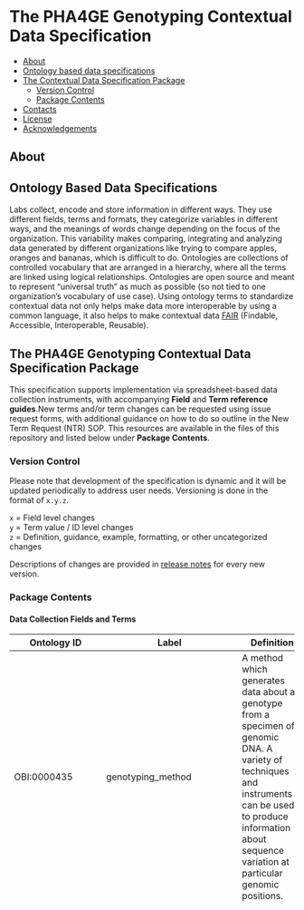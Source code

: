 # The PHA4GE Genotyping Contextual Data Specification

  - [About](#about)
  - [Ontology based data specifications](#ontology-based-data-specifications)
  - [The  Contextual Data Specification Package](#the--contextual-data-specification-package)
    - [Version Control](#version-control)
    - [Package Contents](#package-contents)
  - [Contacts](#contacts)
  - [License](#license)
  - [Acknowledgements](#acknowledgements)

## About

<Blurb>


## Ontology Based Data Specifications

Labs collect, encode and store information in different ways. They use different fields, terms and formats, they categorize variables in different ways, and the meanings of words change depending on the focus of the organization. This variability makes comparing, integrating and analyzing data generated by different organizations like trying to compare apples, oranges and bananas, which is difficult to do. Ontologies are collections of controlled vocabulary that are arranged in a hierarchy, where all the terms are linked using logical relationships. Ontologies are open source and meant to represent “universal truth” as much as possible (so not tied to one organization’s vocabulary of use case). Using ontology terms to standardize contextual data not only helps make data more interoperable by using a common language, it also helps to make contextual data [FAIR](https://www.go-fair.org/fair-principles/) (Findable, Accessible, Interoperable, Reusable).

## The PHA4GE Genotyping Contextual Data Specification Package

This specification supports implementation via spreadsheet-based data collection instruments, with accompanying **Field** and **Term reference guides**.New terms and/or term changes can be requested using issue request forms, with additional guidance on how to do so outline in the New Term Request (NTR) SOP. This resources are available in the files of this repository and listed below under **Package Contents**.

### Version Control

Please note that development of the specification is dynamic and it will be updated periodically to address user needs. Versioning is done in the format of `x.y.z`.

`x` = Field level changes <br>
`y` = Term value / ID level changes <br>
`z` = Definition, guidance, example, formatting, or other uncategorized changes

Descriptions of changes are provided in [release notes](https://github.com/cidgoh/PHA4GE_genotyping_specification/releases) for every new version.

### Package Contents

#### Data Collection Fields and Terms

|Ontology ID|Label|Definition|Guidance|Permissable values (enums)|
|---|---|---|---|---|
|OBI:0000435|genotyping_method|A method which generates data about a genotype from a specimen of genomic DNA. A variety of techniques and instruments can be used to produce information about sequence variation at particular genomic positions.|Select the method from the picklist. If the desired method is missing, submit a New Term Request.|target loci based typing; MLST; cgMLST; wgMLST; rMLST; plasmidMLST; segment based typing; whole genome based typing; SNP typing; phylogenetic typing; LINcode; in silico serotyping; In silico species detection|
|GENEPIO:0102163|genotyping_schema_taxon|The taxon that the genotyping schema characterizes.|Select the taxon from the picklist. If the desired taxon is missing, submit a New Term Request. |Achromobacter [NCBITaxon:222]; Acinetobacter [NCBITaxon:469]; Acinetobacter baumannii [NCBITaxon:470]; Actinobacillus [NCBITaxon:713]; Aeromonas [NCBITaxon:642]; Aeromonas salmonicida [NCBITaxon:645]; Aggregatibacter actinomycetemcomitans [NCBITaxon:714]; Anaplasma phagocytophilum [NCBITaxon:948]; Arcobacter [NCBITaxon:28196]; Aspergillus fumigatus [NCBITaxon:746128]; Avibacterium paragallinarum [NCBITaxon:728]; Bacillus anthracis [NCBITaxon:1392]; Bacillus cereus [NCBITaxon:1396]; Bacillus licheniformis [NCBITaxon:1402]; Bacillus subtilis [NCBITaxon:1423]; Bacteroides fragilis [NCBITaxon:817]; Bartonella bacilliformis [NCBITaxon:774]; Bartonella henselae [NCBITaxon:38323]; Bartonella washoeensis [NCBITaxon:186739]; Blastocystis [NCBITaxon:12967]; Bordetella [NCBITaxon:517]; Bordetella pertussis [NCBITaxon:520]; Brachyspira [NCBITaxon:29521]; Brucella [NCBITaxon:234]; Brucella melitensis [NCBITaxon:29459]; Burkholderia cepacia [NCBITaxon:292]; Burkholderia mallei [NCBITaxon:13373]; Burkholderia pseudomallei [NCBITaxon:28450]; Campylobacter [NCBITaxon:194]; Campylobacter coli [NCBITaxon:195]; Campylobacter jejuni [NCBITaxon:197]; Candida albicans [NCBITaxon:5476]; Candida glabrata [NCBITaxon:5478]; Candida krusei [NCBITaxon:4909]; Candida tropicalis [NCBITaxon:5482]; Carnobacterium maltaromaticum [NCBITaxon:2751]; Chlamydiales [NCBITaxon:51291]; Citrobacter [NCBITaxon:544]; Clonorchis sinensis [NCBITaxon:79923]; Clostridioides [NCBITaxon:1870884]; Clostridioides difficile [NCBITaxon:1496]; Clostridium [NCBITaxon:1485]; Clostridium botulinum [NCBITaxon:1491]; Clostridium chauvoei [NCBITaxon:46867]; Clostridium perfringens [NCBITaxon:1502]; Clostridium septicum [NCBITaxon:1504]; Corynebacterium [NCBITaxon:1716]: Corynebacterium diptheriae [NCBITaxon:1717]; Corynebacterium pseudotuberculosis [NCBITaxon:1719]; Cronobacter [NCBITaxon:413496]; Cronobacter malonaticus [NCBITaxon:413503]; Cronobacter sakazakii [NCBITaxon:28141]; Cutibacterium acnes [NCBITaxon:1747]; Dichelobacter nodosus [NCBITaxon:870]; Edwardsiella [NCBITaxon:635]; Enterobacter [NCBITaxon:547]; Enterobacter cloacae [NCBITaxon:550]; Enterobacter hormaechei [NCBITaxon:158836]; Enterococcus [NCBITaxon:1350]; Enterococcus faecium [NCBITaxon:1352]; Enterococcus faecalis [NCBITaxon:1351]; Enterococcus hirae [NCBITaxon:1354]; Escherichia [NCBITaxon:561]; Escherichia coli [NCBITaxon:562]; Escherichia fergusonii [NCBITaxon:564]; Flavobacterium psychrophilum [NCBITaxon:96345]; Francisella tularensis [NCBITaxon:263]; Gallibacterium anatis [NCBITaxon:750]; Geotrichum [NCBITaxon:43987]; Glaessarella parasuis [NCBITaxon:738]; Haemophilus [NCBITaxon:724]; Haemophilus influenzae [NCBITaxon:727]; Helicobacter cinaedi [NCBITaxon:213]; Helicobacter pylori [NCBITaxon:210]; Helicobacter suis [NCBITaxon:104628]; Influenza A virus [NCBITaxon:11320]; Klebsiella [NCBITaxon:570]; Klebsiella aerogenes [NCBITaxon:548]; Klebsiella grimontii [NCBITaxon:2058152]; Klebsiella oxytoca [NCBITaxon:571]; Klebsiella michiganensis [NCBITaxon:1134687]; Klebsiella pasteurii [NCBITaxon:2587529]; Klebsiella pneumoniae [NCBITaxon:573]; Klebsiella pneumoniae subsp. pneumoniae [NCBITaxon:72407]; Klebsiella quasipneumoniae [NCBITaxon:1463165]; Klebsiella variicola [NCBITaxon:244366]; Kluyvera [NCBITaxon:579]; Kudoa septempunctata [NCBITaxon:751907]; Lactobacillus salivarius [NCBITaxon:1624]; Lactococcus garvieae [NCBITaxon:1363]; Legionella [NCBITaxon:445]; Legionella pneumophila [NCBITaxon:446]; Leptospira [NCBITaxon:171]; Liberibacter solanacearum [NCBITaxon:556287]; Listeria [NCBITaxon:1637]; Listeria monocytogenes [NCBITaxon:1639]; Macrococcus canis [NCBITaxon:1855823]; Macrococcus caseolyticus [NCBITaxon:69966]; Mammaliicoccus sciuri [NCBITaxon:1296]; Mannheimia haemolytica [NCBITaxon:75985]; Melissococcus plutonius [NCBITaxon:33970]; Moraxella [NCBITaxon:475]; Morganella morganii [NCBITaxon:582]; Mycobacteriaceae [NCBITaxon:1762]; Mycobacterium [NCBITaxon:1763]; Mycobacterium africanum [NCBITaxon:33894]; Mycobacterium bovis [NCBITaxon:1765]; Mycobacterium canetti [NCBITaxon:78331]; Mycobacterium tuberculosis [NCBITaxon:1773]; Mycobacterioides abscessus [NCBITaxon:36809]; Mycoplasma agalactiae [NCBITaxon:2110]; Mycoplasma anserisalpingitidis [NCBITaxon:519450]; Mycoplasma bovis [NCBITaxon:28903]; Mycoplasma flocculare [NCBITaxon:2128]; Mycoplasma gallisepticum [NCBITaxon:2096]; Mycoplasma genitalium [NCBITaxon:2097]; Mycoplasma hominis [NCBITaxon:2098]; Mycoplasma hypopneumoniae [NCBITaxon:2099]; Mycoplasma hyorhinis [NCBITaxon:2100]; Mycoplasma hyosynoviae [Mycoplasma hyosynoviae]; Mycoplasma iowae [NCBITaxon:2116]; Mycoplasma pneumoniae [NCBITaxon:722438]; Mycoplasma synoviae [NCBITaxon:2109]; Neisseria [NCBITaxon:482]; Neisseria meningitidis [NCBITaxon:487]; Orientia tustsugamushi [NCBITaxon:784]; Ornithobacterium rhinotracheale [NCBITaxon:28251]; Paenibacillus larvae [NCBITaxon:1464]; Pasteurella multocida [NCBITaxon:747]; Pediococcus pentosaceus [NCBITaxon:1255]; Photobacterium damselae [NCBITaxon:38293]; Photorhabdus [NCBITaxon:29487]; Piscirickettsia salmonis [NCBITaxon:1238]; Porphyromonas gingivalis [NCBITaxon:837]; Proteus [NCBITaxon:583]; Proteus mirabilis [NCBITaxon:584]; Providencia stuartii [NCBITaxon:588]; Pseudomonas [NCBITaxon:286]; Pseudomonas aeruginosa [NCBITaxon:287]; Pseudomonas fluorescens [NCBITaxon:294]; Pseudomonas putida [NCBITaxon:303]; Rhodococcus anatipestifer [NCBITaxon:1827]; Riemerella [NCBITaxon:34085]; Salmonella [NCBITaxon:590]; Salmonella enterica [NCBITaxon:28901]; Salmonella enterica subsp. enterica [NCBITaxon:59201]; Saprolegnia parasitica [NCBITaxon:101203]; Serratia [NCBITaxon:613]; Serratia marcescens [NCBITaxon:615]; Severe Acute Respiratory Syndrome Coronavirus 2 [NCBITaxon:2697049]; Shewanella [NCBITaxon:22]; Sinorhizobium [NCBITaxon:28105]; Staphylococcus [NCBITaxon:1279]; Staphylococcus argenteus [NCBITaxon:985002]; Staphylococcus aureus [NCBITaxon:1280]; Staphylococcus capitis [NCBITaxon:29388]; Staphylococcus chromogenes [NCBITaxon:46126]; Staphylococcus epidermis [NCBITaxon:1282]; Staphylococcus haemolyticus [NCBITaxon:1283]; Staphylococcus hominis [NCBITaxon:1290]; Staphylococcus pseudintermedius [NCBITaxon:283734]; Stenotrophomonas maltophilia [NCBITaxon:40324]; Streptococcus [NCBITaxon:1301]; Streptococcus agalactiae [NCBITaxon:1311]; Streptococcus bovis [NCBITaxon:1335]; Streptococcus canis [NCBITaxon:1329]; streptococcus dysgalactiae [NCBITaxon:1334]; Streptococcus equinus [NCBITaxon:1335; Streptococcu gallolyticus [NCBITaxon:315405]; Streptococcus iniae [NCBITaxon:1346]; Streptococcus mitis [NCBITaxon:28037]; Streptococcus pneumoniae [NCBITaxon:1313]; Streptococcus pyogenes [NCBITaxon:1314; Streptococcus suis [NCBITaxon:1307]; Streptococcu thermophilus [NCBITaxon:1308]; Streptococcus uberis [NCBITaxon:1349]; Streptococcus zooepidemicus [NCBITaxon:40041]; Shigella [NCBITaxon:620]; Taylorella [NCBITaxon:29574]; Tenacibaculum [NCBITaxon:104267]; Treponema pallidum [NCBITaxon:160]; Trichomonas vaginalis [NCBITaxon:5722]; Ureaplasma [NCBITaxon:2129]; Vibrio [NCBITaxon:662]; Streptomyces [NCBITaxon:1883]; Vibrio cholerae [NCBITaxon:666]; Vibrio parahaemolyticus [NCBITaxon:670]; Vibrio tapetis [NCBITaxon:52443]; Vibrio vulnificus [NCBITaxon:672]; Wolbachia [NCBITaxon:953]; Xanthomonas citri [NCBITaxon:346]; Xylella fastidiosa [NCBITaxon:2371]; Yersinia [NCBITaxon:629]; Yersinia enterocolitica [NCBITaxon:630]; Yersinia pseudotuberculosis [NCBITaxon:1649845]; Yersinia ruckeri [NCBITaxon:29486]|
|GENEPIO:0102164|genotyping_database_name|The name of the database containing a set of allelic profiles and sequences for genotyping.|Provide the name of the database containing the alleles and allele sequences.|free text (string)|
|GENEPIO:0102165|genotyping_database_version|The version of the database containing a set of allelic profiles and sequences for genotyping.|Provide the database version. If a semantic version is unavailable (e.g. x.y.z), provide the date of database download (or date of database creation if the database is developed in-house). Provide dates in ISO 8601 format (YYYY-MM-DD).|free text (string)|
|GENEPIO:0102166|genotyping_schema_name|The name of the genotyping schema containing the traits (such as loci and alleles) used to determine the genotype.|Include the schema name as provided by the database. |free text (string)|
|GENEPIO:0102167|genotyping_software_name|The name of the software used to determine the genotype.|Select the name of the typing tool from the pick list. If the desired tool is not in the list, submit a New Term Request.|ARIBA; assembly_typer; BIGSdb; BPagST; BTyper3; characterize_neisseria_capsule; ChewBBACA; CoreProfiler; emm-typer; FastMLST; GBS-SBG; hicap; Kleborate; legsta; meningotype; Mentalist; MiST; MLST; mykrobe; PneumoKITy; pyMLST; pyngoST; Ridom SeqSphere+; SeqSero2; ShigaTyper; SISTR; SpoTyping; SRST2; stringMLST; TBProfiler; Toxin|
|GENEPIO:0102168|genotyping_software_version|The version number of the software used to determine the sequence type.|Provide the software version. If a semantic version is unavailable (e.g. x.y.z), provide the date of database download (or date of database creation if the database is developed in-house). Provide dates in ISO 8601 format (YYYY-MM-DD).|free text (string)|
|SO:0001027|genotype|The set of alleles and variants an individual carries in a particular genes or gene locations.|Provide the genotype as it is output from the typing software. Provide the most granular type. Add any notes about how to interpret untypable  results or new sequence types in the "genotyping_details" field.|free text (string)|
|GENEPIO:0102169|genoype_confidence_value|The measure of confidence provided for a genotype call.|Some software provides a confidence value for a genotyping result. Different confidence scales are used across the community. Provide the confidence value as it is output from the tool. Add any notes about the confidence value in the "genotyping_details" field.|free text (string)|
|GENEPIO:0102170|genotyping_details|The details of the details of the genotyping assay.|Provide any extra information that may be useful for interpreting the genotyping results such as citations, and explanations of notations denoting new sequence types or untypable results.|free text (string)|

#### Worked Examples
1) In silico serotyping - Acinetobacter (Kaptive) - K antigen
   
|Field|Value|
|---|---|
|genotyping_method:| in silico serotyping|	
|genotyping_schema_taxon:| Acinetobacter baumannii [NCBITaxon:470]|	
|genotyping_database_name:| kaptive|	
|genotyping_database_version:| 2.0.1|	
|genotyping_schema_name:| Acinetobacter kleb k|	
|genotyping_software_name:| kaptive|	
|genotyping_software_version:| 3.0.1|	
|genotype:| KL3|	
|genotype_confidence_value:| Strong|	
|genotyping_details:||

2) MLST - Staphylococcus aureus (MLST tool)
   
|Field|Value|
|---|---|
|genotyping_method:| MLST|	
|genotyping_schema_taxon:| Staphylococcus aureus [NCBITaxon:1280]|	
|genotyping_database_name:| pubmlst|	
|genotyping_database_version:| 2025-09-01|	
|genotyping_schema_name:| saureus|	
|genotyping_software_name:| mlst|	
|genotyping_software_version:| 2.0|	
|genotype:| 5|	
|genotype_confidence_value:| 	
|genotyping_details:|

3) MLST - Acinetobacter baumanii (pubmlst)
   
|Field|Value|
|---|---|
|genotyping_method:| MLST|	
|genotyping_schema_taxon:| Acinetobacter baumannii [NCBITaxon:470]|
|genotyping_database_name:| pubmlst|	
|genotyping_database_version:| 2025-09-01|
|genotyping_schema_name:| MLST (Pasteur)|	
|genotyping_software_name:| pubmlst|		
|genotyping_software_version:| 2025-09-01|	
|genotype:| ST2|	
|genotype_confidence_value:||	
|genotyping_details:||


#### New Term Request (NTR) SOP
- [Online version](https://docs.google.com/document/d/e/2PACX-1vSLfdjK53wqgq9kvrPfovwtBOUQGPEOetb4rMq9t1De5A6V1iHrGZzUPfIGp-KXk3_qLiiXLSdEB5tF/pub)

## Contacts
For more information and/or assistance, contact Emma Griffiths at emma_griffiths@sfu.ca or submit a repository [issue request](<INSERT REPOSITORY ISSUES URL>).

## License

MIT License

## Acknowledgements

Brought to you by The [Centre for Infectious disease Genomics and One Health](https://cidgoh.ca/) and the [Public Health Alliance for Genomic Epidemiology](pha4ge.org) [Data Structures Workgroup](https://pha4ge.org/data-structures/).

![PHA4GE-logo](https://camo.githubusercontent.com/8d7a0f5b166dbc4467a7e388c213840a1d6130842f8a62d37c275d181f1d96e4/68747470733a2f2f7068613467652e6f72672f77702d636f6e74656e742f75706c6f6164732f323032302f30392f70686167652d6c6f676f2d7468696e2e706e67)
![LogoCIDGOH2](https://github.com/cidgoh/specification-repo-template/assets/48695054/87fa713d-8fd7-453d-8542-fc413069e842)
